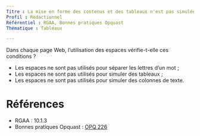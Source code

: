 ```yaml
---
Titre : La mise en forme des contenus et des tableaux n'est pas simulées par des espaces.
Profil : Rédactionnel
Référentiel : RGAA, Bonnes pratiques Opquast
Thématique : Tableaux

---
```

Dans chaque page Web, l’utilisation des espaces vérifie-t-elle ces conditions ?
* Les espaces ne sont pas utilisés pour séparer les lettres d’un mot ;
* Les espaces ne sont pas utilisés pour simuler des tableaux ;
* Les espaces ne sont pas utilisés pour simuler des colonnes de texte.

# Références

*   RGAA : 10.1.3
*   Bonnes pratiques Opquast : [OPQ 226](https://checklists.opquast.com/fr/qualiteweb/les-tableaux-de-donnees-ne-sont-pas-simules-a-laide-de-texte-mis-en-forme)
